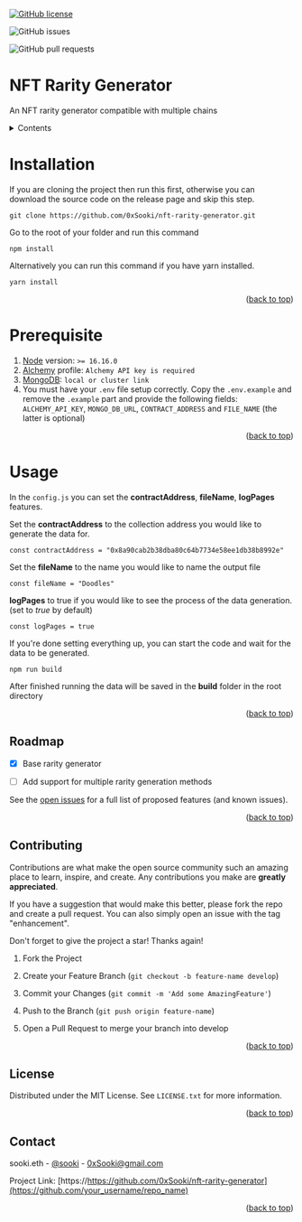 <div  id="top"></div>

[![GitHub license](https://img.shields.io/github/license/0xSooki/nft-rarity-generator)](https://github.com/0xSooki/nft-rarity-generator/blob/main/LICENSE)

![GitHub issues](https://img.shields.io/github/issues-raw/0xSooki/nft-rarity-generator)

![GitHub pull requests](https://img.shields.io/github/issues-pr/0xSooki/nft-rarity-generator)

# NFT Rarity Generator

An NFT rarity generator compatible with multiple chains

<details>

<summary>Contents</summary>

<ol>

<li><a  href="#prerequisite">Prerequisite</a></li>

<li><a  href="#installation">Installation</a></li>

<li><a  href="#usage">Usage</a></li>

<li><a  href="#roadmap">Roadmap</a></li>

<li><a  href="#license">License</a></li>

<li><a  href="#contributing">Contributing</a></li>

<li><a  href="#contact">Contact</a></li>

</ol>

</details>

# Installation

If you are cloning the project then run this first, otherwise you can download the source code on the release page and skip this step.

    git clone https://github.com/0xSooki/nft-rarity-generator.git

Go to the root of your folder and run this command

    npm install

Alternatively you can run this command if you have yarn installed.

    yarn install

<p  align="right">(<a  href="#top">back to top</a>)</p>

# Prerequisite

1. [Node](https://nodejs.org/) version: `>= 16.16.0`
2. [Alchemy](https://www.alchemy.com/) profile: `Alchemy API key is required`
3. [MongoDB](https://cloud.mongodb.com/): `local or cluster link`
4. You must have your `.env` file setup correctly. Copy the `.env.example` and remove the `.example` part and provide the following fields: `ALCHEMY_API_KEY`, `MONGO_DB_URL`, `CONTRACT_ADDRESS` and `FILE_NAME` (the latter is optional)

<p  align="right">(<a  href="#top">back to top</a>)</p>

# Usage

In the `config.js` you can set the **contractAddress**, **fileName**, **logPages** features.

Set the **contractAddress** to the collection address you would like to generate the data for.

    const contractAddress = "0x8a90cab2b38dba80c64b7734e58ee1db38b8992e"

Set the **fileName** to the name you would like to name the output file

    const fileName = "Doodles"

**logPages** to true if you would like to see the process of the data generation. (set to _true_ by default)

    const logPages = true

If you're done setting everything up, you can start the code and wait for the data to be generated.

    npm run build

After finished running the data will be saved in the **build** folder in the root directory

<p  align="right">(<a  href="#top">back to top</a>)</p>

<!-- ROADMAP -->

## Roadmap

- [x] Base rarity generator

- [ ] Add support for multiple rarity generation methods

See the [open issues](https://github.com/0xSooki/nft-rarity-generator/issues) for a full list of proposed features (and known issues).

<p  align="right">(<a  href="#top">back to top</a>)</p>

<!-- CONTRIBUTING -->

## Contributing

Contributions are what make the open source community such an amazing place to learn, inspire, and create. Any contributions you make are **greatly appreciated**.

If you have a suggestion that would make this better, please fork the repo and create a pull request. You can also simply open an issue with the tag "enhancement".

Don't forget to give the project a star! Thanks again!

1. Fork the Project

2. Create your Feature Branch (`git checkout -b feature-name develop`)

3. Commit your Changes (`git commit -m 'Add some AmazingFeature'`)

4. Push to the Branch (`git push origin feature-name`)

5. Open a Pull Request to merge your branch into develop

<p  align="right">(<a  href="#top">back to top</a>)</p>

<!-- LICENSE -->

## License

Distributed under the MIT License. See `LICENSE.txt` for more information.

<p  align="right">(<a  href="#top">back to top</a>)</p>

<!-- CONTACT -->

## Contact

sooki.eth - [@sooki](https://twitter.com/0xSooki) - 0xSooki@gmail.com

Project Link: [https://https://github.com/0xSooki/nft-rarity-generator](https://github.com/your_username/repo_name)

<p  align="right">(<a  href="#top">back to top</a>)</p>
